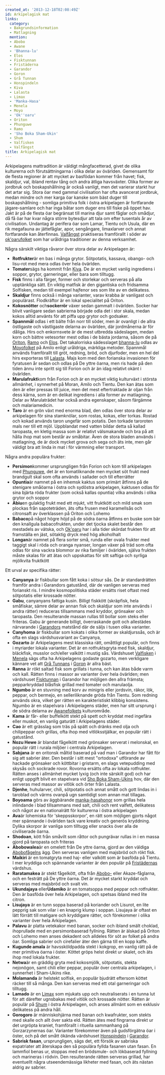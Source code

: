 ```yaml
---
created_at: '2013-12-18T02:08:49Z'
id: Arkipelagisk mat
links:
  category:
  - Bakgrundsinformation
  - Matlagning
  mention:
  - Abobo
  - Awane
  - 'Bhanna-lu'
  - Elos
  - Fisktunnan
  - Fristäderna
  - Garandor
  - Goron
  - Grå Tunnan
  - Honspindeln
  - Kiva
  - Lalasta
  - Limax
  - 'Manka-Hasa'
  - Menela
  - Moyo
  - 'Ok''oaru'
  - Oriton
  - Phunguwe
  - Ramo
  - 'Sho Boka Sham-Ukin'
  - Shum
  - Valfisken
  - Valfångst
title: Arkipelagisk mat
---
```


Arkipelagens mattradition är väldigt mångfacetterad, givet de olika kulturerna och förutsättningarna
i olika delar av övärlden. Gemensamt för de flesta regioner är att mycket av basfödan kommer från
havet; fisk, skaldjur, val, ibland rentav tång och andra ätliga havsväxter. Olika former av jordbruk
och boskapshållning är också vanligt, men det varierar starkt hur det artar sig. Stora öar med
gammal civilisation har ofta avancerat jordbruk, medan mindre och mer karga öar kanske som bäst
duger till boskapshållning - somliga primitiva folk i östra arkipelagen är fortfarande
jägare-samlare och har inga båtar som duger ens till fiske på öppet hav. Jakt är på de flesta öar
begränsat till marina djur samt fåglar och smådjur, då få öar har kvar några större bytesdjur att
tala om efter tusentals år av civilisation. Undantag är perifera öar som Lamar, Tientu och Usula,
där en rik megafauna av jättefåglar, apor, sengångare, limaxlarver och annat fortfarande kan
återfinnas. [Valfångst] praktiseras framförallt i söder av [ok'oarufolket] som har uråldriga
traditioner av denna verksamhet. 

Några särskilt viktiga råvaror över stora delar av Arkipelagen är:

-   **Rotfrukter**är en bas i många grytor. Sötpotatis, kassava, obango- och lisu-rot med mera odlas
    över hela övärlden.
-   **Tomater**sägs ha kommit från [Kiva]. De är en mycket vanlig ingrediens i soppor, grytor,
    garneringar, eller bara som tilltugg.
-   **Fisk** finns i alla färger, former och storlekar och serveras på alla upptänkliga sätt. En
    viktig matfisk är den gigantiska och fridsamma Solfisken, medan till exempel hajfenor ses som
    lite av en delikatess.
-   **Skaldjur** finns också i många varianter, varav krabba är vanligast och populärast.
    Flodkräftor är en lokal specialitet på Oriton.
-   **Kokosnötter** och**sockerrör** växer sedan gammalt i övärlden. Socker har blivit vanligare
    sedan sabrierna började odla det i stor skala, medan kokos alltid använts för att piffa upp
    grytor och godsaker.
-   **Spannmål** odlas i ett bälte från norr till söder, men är ovanligt i de allra östligaste och
    västligaste delarna av övärlden, där jordmånerna är för dåliga. Hirs och enkornsvete är de mest
    utbredda sädeslagen, medan korn och bättre vetesorter mest odlas i de bästa jordarna, såsom de
    på [Oriton], [Ramo] och [Elos]. Det takalorriska sädesslaget [bhanna-lu] odlas av [Moyofolket]
    på Amilo enligt uråldriga, märkliga metoder. Spannmål används framförallt till gröt, redning,
    bröd, och djurfoder, men en hel del hirs exporteras till [Lalasta]. Majs kom med den forianska
    invasionen för fyratusen år sedan och odlas på De yttre öarna, men ris hade på den tiden ännu
    inte spritt sig till Forion och är än idag relativt okänt i övärlden.
-   **Marulafrukt**kom från Forion och är en mycket viktig kulturväxt i största allmänhet, i
    synnerhet på Moran, Amilo och Tientu. Den kan ätas som den är eller pressas till juice, men det
    mest eftertraktade är oljan från dess kärna, som är en delikat ingrediens i alla former av
    matlagning. Delar av Marulaträdet har också andra egenskaper, såsom färgämne och malariamedicin.
-   **Taro** är en grön växt med enorma blad, den odlas över stora delar av arkipelagen för sina
    stamknölar, som rostas, kokas, eller torkas. Rostad och kokad används taron ungefär som potatis.
    Den torkade taroroten mals ner till ett mjöl. Uppblandat med vatten bildar detta så kallad
    taropasta, en kletig massa som är relativt välsmakande och bra på att hålla ihop mat som består
    av småbitar. Även de stora bladen används i matlagning, de är dock mycket grova och sega och äts
    inte, men går väldigt bra att linda in mat i för värmning eller transport.

Några andra populära frukter:

-   **Persimon**kommer ursprungligen från Forion och kom till arkipelagen med [Phunguwe], det är en
    tomatliknande men mycket söt frukt med brandgult skal som ofta används i sallader och till
    efterrätter
-   **Opuntia**är namnet på en inhemsk kaktus som primärt åtfinns på de stenigare småöarna i östra
    och sydöstra arkipelagen, kaktusen odlas för sina bjärta röda frukter (som också kallas opuntia)
    vilka används i olika grytor och soppor
-   **Abiu**en gulaktig frukt med ett mjukt, vitt fruktkött och mild smak som plockas från
    sapoteträden, äts ofta frusen med karamellsås och citronsaft av överklassen på Oriton och Lohemo
-   **Babaco**på något högre höjd på de södra öarna åtfinns en buske som bär den knallgula
    babacofrukten, under det tjocka skalet består den mestadels av vätska, och
    [Ok'oaru][ok'oarufolket] har i alla tider skördat frukten för att framställa en jäst, sötaktig
    dryck med hög alkoholhalt
-   **Longan**är namnet på flera sorter små, runda eller ovala frukter med taggigt skal i röda och
    oranga nyanser, longan växer på träd som ofta odlas för sina vackra blommor av rika familjer i
    övärlden, själva frukten måste skalas för att ätas och uppskattas för sitt saftiga och syrliga
    mjölkvita fruktkött

Ett urval av specifika rätter:

-   **Canyanya** är fiskbullar som fått koka i sötsur sås. De är standardrätten framför andra i
    Garandors gatustånd, där de vanligen serveras med forianskt ris. I mindre kosmopolitiska städer
    ersätts riset oftast med sötpotatis eller krossade nötter.
-   **Gabu**, canyanyans fattiga kusin. Billigt fiskkött (skräpfisk, hela småfiskar, sämre delar av
    annan fisk och skaldjur som inte används i andra rätter) reduceras tillsammans med kryddor,
    grönsaker och taropasta. Den resulterande massan rullas till bollar som steks eller friteras.
    Gabu är generande billigt, överraskande gott och allestädes närvarande i [Garandors] matstånd
    där de säljs i tusen olika varianter.
-   **Canyhoma** är fiskbullar som kokats i olika former av skaldjurssås, och är ofta en slags
    värdshusvariant av Canyanya,
-   **Gozarto** är Arkipelagens mest klassiska rätt, omåttligt populär, och finns i myriarder lokala
    varianter. Det är en rotfruktsgryta med fisk, skaldjur, bläckfisk, musslor och/eller valkött i
    mustig sås. Värdshuset [Valfisken] i [Menela] sägs ofta ha Arkipelagens godaste gozarto, men
    verkligare kännare vet att [Grå Tunnans] i [Goron] är allra bäst.
-   **Ranna** är rökt saltad fisk som grillats i tunna, och kan ätas både varm och kall. Rätten
    finns i massor av varianter över hela övärlden; men värdshuset [Fisktunnan] i Garandor har
    möjligen den allra främsta; pepparkryddad blåsfisk grillad med tomater och marulaolja.
-   **Ngumbo** är en stuvning med korv av minigris eller jordsvin, räkor, lök, peppar, och bermejo,
    en selleriliknande gröda från Tientu. Som redning används okra, vilket ger rätten en
    karakteristiskt klibbig konsistens. Ngumbo är en stapelvara i Arkipelagens städer, men har sitt
    ursprung i de södra delarna av [Awanefolkets] kulturområde.
-   **Kama** är får- eller buffelkött stekt på spett och kryddat med ingefära eller muskot, en
    vanlig gaturätt i Arkipelagens städer.
-   **Cao** är ett grässlag som träs på spätt och dränks med olja och chilipeppar och grillas, ofta
    ihop med vitlöksstjälkar, en populär rätt i gatustånd.
-   **Nozu Hewe** är blandat fågelkött med grönsaker serverat i melonskal, en populär rätt i rurala
    miljöer i centrala Arkipelagen.
-   **Sabjana** är en oritonsk måltid baserad på vad man i Garandor har fått för sig att sabrier
    äter. Den består i sitt mest "ortodoxa" utförande av hackade grönsaker och köttbitar i gristarm,
    en slags vetepudding med skysås och sockrade rovor. Rovorna ersätts ofta av lokala rotfrukter.
    Rätten anses i allmänhet mycket lyxig (och inte särskilt god) och har enligt uppgift blivit en
    stapelvara vid [Sho Boka Sham-Ukins] hov, där den serveras med massor av vitlök och örter från
    Lalasta.
-   **Djenhe**, huhularver, chili, sötpotatis och annat smått och gott lindas in i taroblad och
    värms ovanpå ugn samtidigt som annan mat tillagas.
-   **Boyoama** görs av äggbärande [manka-hasahonor] som grillas hela inlindande i blad tillsammans
    med salt, chili och rent valfett, delikatess och något av en nationalrätt för kulturerna i östra
    arkipelagen
-   **Ava**är lohemiska för 'skeppsskorpor', en rätt som möjligen gjorts något mer spännande i
    övärlden tack vare kreativ och generös kryddning. Dylika skorpor är vanliga som tilltugg eller
    snacks över alla de civiliserade öarna.
-   **Shodoan**, kött från småvilt som råttor och pungrävar rullas in i en massa gjord på taropasta
    och friteras
-   **Abobowalea**är en omelett från De yttre öarna, gjord av den väldiga [Abobofågelns] ägg. Den
    serveras vanligen med majsbröd och rökt fisk.
-   **Maikiri** är en tomatgryta med haj- eller valkött som är basföda på Tientu. I mer kryddiga och
    spännande varianter är den populär på [Fristädernas] värdshus.
-   **Raratamakea** är stekt fågelkött, ofta från [Abobo-][Abobofågelns] eller Akaze-fåglarna, och
    en festrätt på De yttre öarna. Det är mycket starkt kryddat och serveras med majsbröd och svalt
    vin.
-   **Ukundajaya** eller**Udamiko** är en tomatsoppa med peppar och rotfrukter. Den är basföda över
    hela Arkipelagen, och spetsas ibland med lite citron.
-   **Lisujaya** är en tunn soppa baserad på koriander och Lisurot, en lite pepprig sak som vilar i
    en knaprig klump i soppan. Lisujaya är oftast en lätt förrätt till matigare och kryddigare
    rätter, och förekommer i olika varianter över hela Arkipelagen.
-   **Palavu** är platta vetekakor med banan, socker och ibland smält choklad, ihoprullade med en
    persimonbaserad fyllning. Rätten är älskad på Oriton och Lohemo men anses dekadent och alldeles
    för söt av folket på andra öar. Somliga sabrier och cirefalier äter den gärna till en kopp
    kaffe.
-   **Kugunde amala** är havssköldpadda stekt i kokgrop, en vanlig rätt på de mer primitiva öarna i
    öster. Köttet gröps helst direkt ur skalet, och äts ihop med lokala frukter.
-   **Netwa**är en gräddig gryta med kokosmjölk, sötpotatis, stekta nejonögon, samt chili eller
    peppar, populär över centrala arkipelagen, i synnerhet i Sham-Ukins rike.
-   **Molamanda** är helstekt solfisk, en populär bjudrätt eftersom köttet räcker till så många. Den
    kan serveras med ett otal garneringar och tilltugg.
-   **Lamado** är en [Limax] som mjukats upp och neutraliserats i en tunna lut för att därefter
    ugnsbakas med vitlök och krossade nötter. Rätten är populär på [Shum] i östra Arkipelagen, och
    anses allmänt som en exklusiv delikatess på andra håll.
-   **Gorogoro** är människohjärna med banan och kwafrukter, som stekts med skalle och allt över
    sakta eld. Rätten ätes med fingrarna direkt ur det urgröpta kraniet, framförallt i rituella
    sammanhang på Gorzarzynernas öar. Varianter förekommer även på gudsförgätna öar i öster, och på
    det smått ökända värdshuset [Honspindeln] i [Garandor][Garandors].
-   **Sabrisk fasan**, ursprungligen, sägs det, ett försök av sabriska expatriater att återskapa den
    så populära fyllda fasanen utan fasan. En lammfiol benas ur, stoppas med en brödsmule- och
    lökbaserad fyllning och marineras i rödvin. Den resulterande rätten serveras grillad, har
    eventuellt några utseendemässiga likheter med fasan, och äts nästan aldrig av sabrier.

  [Valfångst]: Valfångst
  [ok'oarufolket]: Okoaru
  [Kiva]: Kiva
  [Oriton]: Oriton
  [Ramo]: Ramo
  [Elos]: Elos
  [bhanna-lu]: Bhanna-lu
  [Moyofolket]: Moyo
  [Lalasta]: Lalasta
  [Phunguwe]: Phunguwe
  [Garandors]: Garandor
  [Valfisken]: Valfisken
  [Menela]: Menela
  [Grå Tunnans]: Grå_Tunnan
  [Goron]: Goron
  [Fisktunnan]: Fisktunnan
  [Awanefolkets]: Awane
  [Sho Boka Sham-Ukins]: Sho_Boka_Sham-Ukin
  [manka-hasahonor]: Manka-Hasa
  [Abobofågelns]: Abobo
  [Fristädernas]: Fristäderna
  [Limax]: Limax
  [Shum]: Shum
  [Honspindeln]: Honspindeln